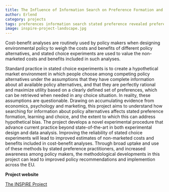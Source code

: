 ```yaml
---
title: The Influence of Information Search on Preference Formation and Choice (INSPiRE)
author: Erlend
category: projects
tags: preferences information search stated preference revealed preference inspire
image: inspire-project-landscape.jpg
---
```


Cost-benefit analyses are routinely used by policy makers when designing environmental policy to weigh the costs and benefits of different policy alternatives, and stated choice experiments are used to value the non-marketed costs and benefits included in such analyses.

Standard practice in stated choice experiments is to create a hypothetical market environment in which people choose among competing policy alternatives under the assumptions that they have complete information about all available policy alternatives, and that they are perfectly rational and maximize utility based on a clearly defined set of preferences, which can be retrieved when needed in any choice situation. In reality, these assumptions are questionable. Drawing on accumulating evidence from economics, psychology and marketing, this project aims to understand how searching for information about policy alternatives affects stated preference formation, learning and choice, and the extent to which this can address hypothetical bias. The project develops a novel experimental procedure that advance current practice beyond state-of-the-art in both experimental design and data analysis. Improving the reliability of stated choice experiments will lead to improved estimates of non-marketed costs and benefits included in cost-benefit analyses. Through broad uptake and use of these methods by stated preference practitioners, and increased awareness among policy makers, the methodological developments in this project can lead to improved policy recommendations and implemention across the EU.

**Project website**

[The INSPiRE Project](https://inspire-project.info)